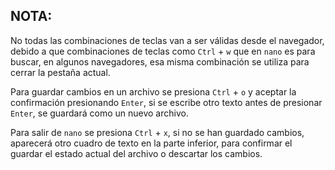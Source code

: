 ## NOTA: 
No todas las combinaciones de teclas van a ser válidas desde el navegador, debido a que combinaciones de teclas como `Ctrl` + `w` que en `nano` es para buscar, en algunos navegadores, esa misma combinación se utiliza para cerrar la pestaña actual.

Para guardar cambios en un archivo se presiona `Ctrl` + `o` y aceptar la confirmación presionando `Enter`, si se escribe otro texto antes de presionar `Enter`, se guardará como un nuevo archivo.

Para salir de `nano` se presiona `Ctrl` + `x`, si no se han guardado cambios, aparecerá otro cuadro de texto en la parte inferior, para confirmar el guardar el estado actual del archivo o descartar los cambios.
